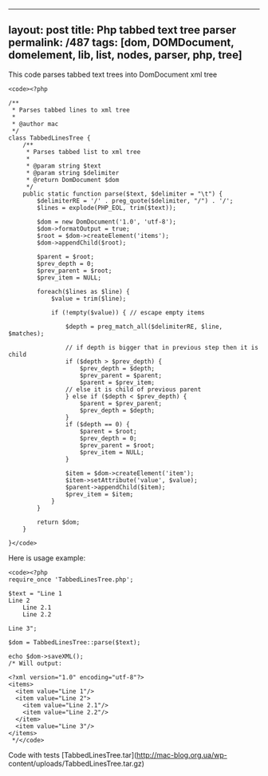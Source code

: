 ---
layout: post
title: Php tabbed text tree parser
permalink: /487
tags: [dom, DOMDocument, domelement, lib, list, nodes, parser, php, tree]
----

This code parses tabbed text trees into DomDocument xml tree

    
    <code><?php
    
    /**
     * Parses tabbed lines to xml tree
     *
     * @author mac
     */
    class TabbedLinesTree {
        /**
         * Parses tabbed list to xml tree
         *
         * @param string $text
         * @param string $delimiter
         * @return DomDocument $dom
         */
        public static function parse($text, $delimiter = "\t") {
            $delimiterRE = '/' . preg_quote($delimiter, "/") . '/';
            $lines = explode(PHP_EOL, trim($text));
    
            $dom = new DomDocument('1.0', 'utf-8');
            $dom->formatOutput = true;
            $root = $dom->createElement('items');
            $dom->appendChild($root);
    
            $parent = $root;
            $prev_depth = 0;
            $prev_parent = $root;
            $prev_item = NULL;
    
            foreach($lines as $line) {
                $value = trim($line);
    
                if (!empty($value)) { // escape empty items
    
                    $depth = preg_match_all($delimiterRE, $line, $matches);
    
                    // if depth is bigger that in previous step then it is child
                    if ($depth > $prev_depth) {
                        $prev_depth = $depth;
                        $prev_parent = $parent;
                        $parent = $prev_item;
                    // else it is child of previous parent
                    } else if ($depth < $prev_depth) {
                        $parent = $prev_parent;
                        $prev_depth = $depth;
                    }
                    if ($depth == 0) {
                        $parent = $root;
                        $prev_depth = 0;
                        $prev_parent = $root;
                        $prev_item = NULL;
                    }
    
                    $item = $dom->createElement('item');
                    $item->setAttribute('value', $value);
                    $parent->appendChild($item);
                    $prev_item = $item;
                }
            }
    
            return $dom;
        }
    
    }</code>


Here is usage example:

    
    <code><?php
    require_once 'TabbedLinesTree.php';
    
    $text = "Line 1
    Line 2
    	Line 2.1
    	Line 2.2
    
    Line 3";
    
    $dom = TabbedLinesTree::parse($text);
    
    echo $dom->saveXML();
    /* Will output:
    
    <?xml version="1.0" encoding="utf-8"?>
    <items>
      <item value="Line 1"/>
      <item value="Line 2">
        <item value="Line 2.1"/>
        <item value="Line 2.2"/>
      </item>
      <item value="Line 3"/>
    </items>
     */</code>


Code with tests [TabbedLinesTree.tar](http://mac-blog.org.ua/wp-
content/uploads/TabbedLinesTree.tar.gz)

